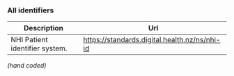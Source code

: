 ### All identifiers

| Description | Url |
| --- | --- |
| NHI Patient identifier system. | https://standards.digital.health.nz/ns/nhi-id |



*(hand coded)*

